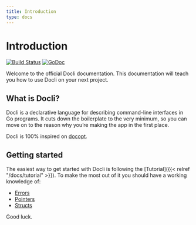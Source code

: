 ```yaml
---
title: Introduction
type: docs
---
```


# Introduction

[![Build Status](https://travis-ci.org/celicoo/docli.svg?branch=master)](https://travis-ci.org/celicoo/docli)
[![GoDoc](https://godoc.org/github.com/celicoo/docli?status.svg)](https://godoc.org/github.com/celicoo/docli)

Welcome to the official Docli documentation. This documentation will teach you how to use Docli on your next project.

## What is Docli?

Docli is a declarative language for describing command-line interfaces in Go programs. It cuts down the boilerplate to the very minimum, so you can move on to the reason why you’re making the app in the first place.

Docli is 100% inspired on [docopt](https://github.com/docopt/docopt.go).

## Getting started

The easiest way to get started with Docli is following the [Tutorial]({{< relref "/docs/tutorial" >}}). To make the most out of it you should have a working knowledge of:

- [Errors](https://gobyexample.com/errors)
- [Pointers](https://gobyexample.com/pointers)
- [Structs](https://gobyexample.com/structs)

Good luck.
